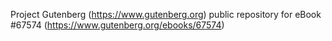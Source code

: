 Project Gutenberg (https://www.gutenberg.org) public repository for
eBook #67574 (https://www.gutenberg.org/ebooks/67574)
